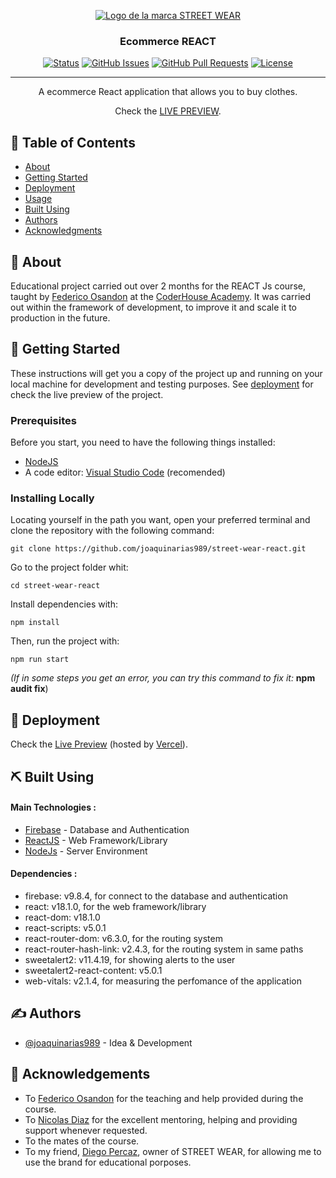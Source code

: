 <p align="center">
    <a href="https://street-wear-react.netlify.app/" rel="noopener" target="_blank">
        <img width=auto height=auto src="https://i.ibb.co/Mccktvc/Favicon.png" alt="Logo de la marca STREET WEAR">
    </a>
</p>

<h3 align="center">Ecommerce REACT</h3>

<div align="center">

[![Status](https://img.shields.io/badge/status-active-success.svg)]()
[![GitHub Issues](https://img.shields.io/github/issues/joaquinarias989/street-wear-react)](https://github.com/joaquinarias989/street-wear-react/issues)
[![GitHub Pull Requests](https://img.shields.io/github/issues-pr/joaquinarias989/street-wear-react)](https://github.com/joaquinarias989/street-wear-react/pulls)
[![License](https://img.shields.io/badge/license-MIT-blue.svg)](/LICENSE)

</div>

---

<div align="center"> 
A ecommerce React application that allows you to buy clothes.

Check the [LIVE PREVIEW](https://street-wear-react.netlify.app/).

</div>

## 📝 Table of Contents

- [About](#about)
- [Getting Started](#getting_started)
- [Deployment](#deployment)
- [Usage](#usage)
- [Built Using](#built_using)
- [Authors](#authors)
- [Acknowledgments](#acknowledgement)

## 🧐 About <a name = "about"></a>

Educational project carried out over 2 months for the REACT Js course, taught by [Federico Osandon](https://github.com/federico-osandon) at the [CoderHouse Academy](https://www.coderhouse.com/).
It was carried out within the framework of development, to improve it and scale it to production in the future.

## 🏁 Getting Started <a name = "getting_started"></a>

These instructions will get you a copy of the project up and running on your local machine for development and testing purposes. See [deployment](#deployment) for check the live preview of the project.

### Prerequisites

Before you start, you need to have the following things installed:

- [NodeJS](https://nodejs.org/es/)
- A code editor: [Visual Studio Code](https://code.visualstudio.com/download) (recomended)

### Installing Locally

Locating yourself in the path you want, open your preferred terminal and clone the repository with the following command:

```
git clone https://github.com/joaquinarias989/street-wear-react.git
```

Go to the project folder whit:

```
cd street-wear-react
```

Install dependencies with:

```
npm install
```

Then, run the project with:

```
npm run start
```

<i>(If in some steps you get an error, you can try this command to fix it:</i>
<b>npm audit fix</b>)

## 🚀 Deployment <a name = "deployment"></a>

Check the [Live Preview](https://street-wear-react.vercel.app/) (hosted by [Vercel](https://vercel.com/)).

## ⛏️ Built Using <a name = "built_using"></a>

#### Main Technologies :

- [Firebase](https://firebase.google.com/) - Database and Authentication
- [ReactJS](https://es.reactjs.org/) - Web Framework/Library
- [NodeJs](https://nodejs.org/en/) - Server Environment

#### Dependencies :

- firebase: v9.8.4, for connect to the database and authentication
- react: v18.1.0, for the web framework/library
- react-dom: v18.1.0
- react-scripts: v5.0.1
- react-router-dom: v6.3.0, for the routing system
- react-router-hash-link: v2.4.3, for the routing system in same paths
- sweetalert2: v11.4.19, for showing alerts to the user
- sweetalert2-react-content: v5.0.1
- web-vitals: v2.1.4, for measuring the perfomance of the application

## ✍️ Authors <a name = "authors"></a>

- [@joaquinarias989](https://github.com/joaquinarias989) - Idea & Development

## 🎉 Acknowledgements <a name = "acknowledgement"></a>

- To [Federico Osandon](https://github.com/federico-osandon) for the teaching and help provided during the course.
- To [Nicolas Diaz]() for the excellent mentoring, helping and providing support whenever requested.
- To the mates of the course.
- To my friend, [Diego Percaz](https://www.instagram.com/diegopercaz1/), owner of STREET WEAR, for allowing me to use the brand for educational porposes.
